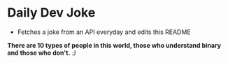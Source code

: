 
# Daily Dev Joke

- Fetches a joke from an API everyday and edits this README

**There are 10 types of people in this world, those who understand binary and those who don't.**
*:)*